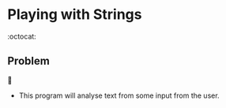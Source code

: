 # Playing with Strings

:octocat:

## Problem

:rocket:

- This program will analyse text from some input from the user.
